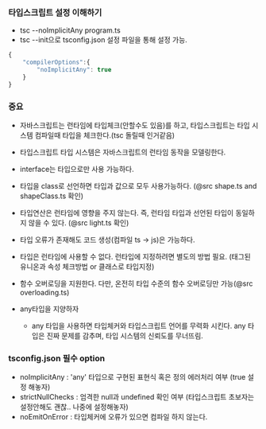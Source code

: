 ### 타입스크립트 설정 이해하기

-   tsc --noImplicitAny program.ts
-   tsc --init으로 tsconfig.json 설정 파일을 통해 설정 가능.

```javascript
{
    "compilerOptions":{
        "noImplicitAny": true
    }
}
```

### 중요

-   자바스크립트는 런타임에 타입체크(안할수도 있음)를 하고, 타입스크립트는 타입 시스템 컴파일때 타입을 체크한다.(tsc 돌릴때 인거같음)
-   타입스크립트 타입 시스템은 자바스크립트의 런타임 동작을 모델링한다.

-   interface는 타입으로만 사용 가능하다.
-   타입을 class로 선언하면 타입과 값으로 모두 사용가능하다. (@src shape.ts and shapeClass.ts 확인)

-   타입연산은 런타임에 영향을 주지 않는다. 즉, 런타임 타입과 선언된 타입이 동일하지 않을 수 있다. (@src light.ts 확인)
-   타입 오류가 존재해도 코드 생성(컴파일 ts -> js)은 가능하다.
-   타입은 런타임에 사용할 수 없다. 런타입에 지정하려면 별도의 방법 필요. (태그된 유니온과 속성 체크방법 or 클래스로 타입지정)
-   함수 오버로딩을 지원한다. 다만, 온전히 타입 수준의 함수 오버로딩만 가능(@src overloading.ts)

-   any타입을 지양하자
    -   any 타입을 사용하면 타입체커와 타입스크립트 언어를 무력화 시킨다. any 타입은 진짜 문제를 감추며, 타입 시스템의 신뢰도를 무너뜨림.

### tsconfig.json 필수 option

-   noImplicitAny : 'any' 타입으로 구현된 표현식 혹은 정의 에러처리 여부 (true 설정 해놓자)
-   strictNullChecks : 엄격한 null과 undefined 확인 여부 (타입스크립트 초보자는 설정안해도 괜찮.. 나중에 설정해놓자)
-   noEmitOnError : 타입체커에 오류가 있으면 컴파일 하지 않는다.
